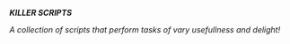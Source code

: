 **_KILLER SCRIPTS_**

_A collection of scripts that perform tasks of vary usefullness and delight!_
